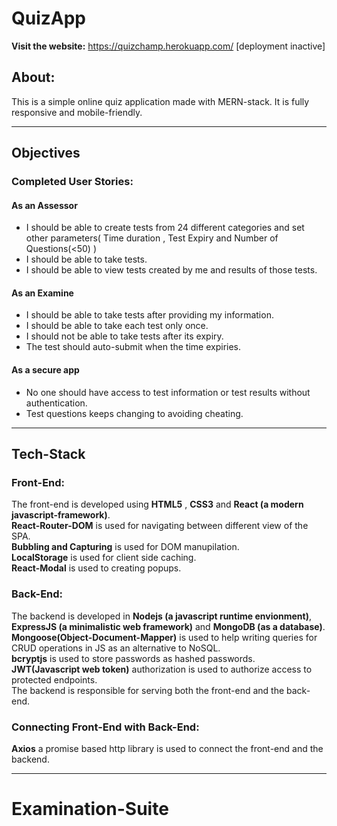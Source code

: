 # QuizApp
**Visit the website:** https://quizchamp.herokuapp.com/ [deployment inactive]

## About:
This is a simple online quiz application made with MERN-stack. It is fully responsive and mobile-friendly.

---
## Objectives
### Completed User Stories:

#### As an Assessor
+ I should be able to create tests from 24 different categories and set other parameters( Time duration , Test Expiry and Number of Questions(<50) )
+ I should be able to take tests.
+ I should be able to view tests created by me and results of those tests.

#### As an Examine
+ I should be able to take tests after providing my information.
+ I should be able to take each test only once.
+ I should not be able to take tests after its expiry.
+ The test should auto-submit when the time expiries.

#### As a secure app
+ No one should have access to test information or test results without authentication.
+ Test questions keeps changing to avoiding cheating.

---
## Tech-Stack

### Front-End:
The front-end is developed using **HTML5** , **CSS3** and **React (a modern javascript-framework)**.  
**React-Router-DOM** is used for navigating between different view of the SPA.  
**Bubbling and Capturing** is used for DOM manupilation.  
**LocalStorage** is used for client side caching.  
**React-Modal** is used to creating popups.  

### Back-End:
The backend is developed in **Nodejs (a javascript runtime envionment)**,  **ExpressJS (a minimalistic web framework)** and **MongoDB (as a database)**.  
**Mongoose(Object-Document-Mapper)** is used to help writing queries for CRUD operations in JS as an alternative to NoSQL.  
**bcryptjs** is used to store passwords as hashed passwords.  
**JWT(Javascript web token)** authorization is used to authorize access to protected endpoints.  
The backend is responsible for serving both the front-end and the back-end.  

### Connecting Front-End with Back-End:
**Axios** a promise based http library is used to connect the front-end and the backend.

---

# Examination-Suite
